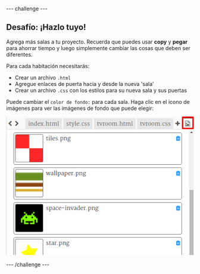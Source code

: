 \--- challenge \---

## Desafío: ¡Hazlo tuyo!

Agrega más salas a tu proyecto. Recuerda que puedes usar **copy** y **pegar** para ahorrar tiempo y luego simplemente cambiar las cosas que deben ser diferentes.

Para cada habitación necesitarás:

+ Crear un archivo `.html`
+ Agregue enlaces de puerta hacia y desde la nueva 'sala'
+ Crear un archivo `.css` con los estilos para su nueva sala y sus puertas

Puede cambiar el `color de fondo:` para cada sala. Haga clic en el icono de imágenes para ver las imágenes de fondo que puede elegir:

![captura de pantalla](images/rooms-images.png)

\--- /challenge \---